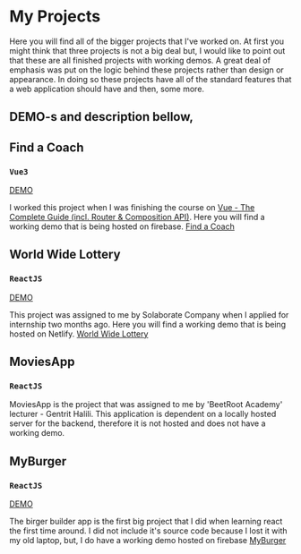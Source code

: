# My Projects

Here you will find all of the bigger projects that I've worked on.
At first you might think that three projects is not a big deal but, I would like to point out that these are all finished projects with working demos.
A great deal of emphasis was put on the logic behind these projects rather than design or appearance. In doing so these projects have all of the standard features that a web application should have and then, some more.

## DEMO-s and description bellow,

## Find a Coach
### `Vue3`

[DEMO](https://vue-http-demo-49523.web.app)

I worked this project when I was finishing the course on [Vue - The Complete Guide (incl. Router & Composition API)](https://www.udemy.com/course/vuejs-2-the-complete-guide/).
Here you will find a working demo that is being hosted on firebase. [Find a Coach](https://vue-http-demo-49523.web.app) 



## World Wide Lottery
### `ReactJS`

[DEMO](https://awesome-goldstine-f740f9.netlify.app/)

This project was assigned to me by Solaborate Company when I applied for internship two months ago.
Here you will find a working demo that is being hosted on Netlify. [World Wide Lottery](https://awesome-goldstine-f740f9.netlify.app/) 



## MoviesApp
### `ReactJS`

MoviesApp is the project that was assigned to me by 'BeetRoot Academy' lecturer - Gentrit Halili.
This application is dependent on a locally hosted server for the backend, therefore it is not hosted and does not have a working demo.



## MyBurger
### `ReactJS`

[DEMO](https://react-my-burger-cfe39.web.app/)

The birger builder app is the first big project that I did when learning react the first time around.
I did not include it's source code because I lost it with my old laptop, but, I do have a working demo hosted on firebase [MyBurger](https://react-my-burger-cfe39.web.app/)
